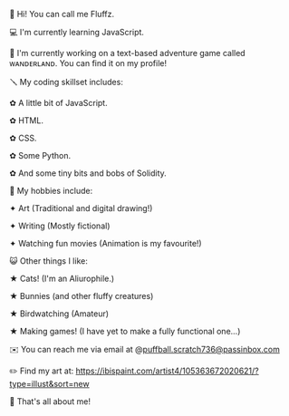 💝 Hi! You can call me Fluffz.

💻 I'm currently learning JavaScript.

📓 I'm currently working on a text-based adventure game called ᴡᴀɴᴅᴇʀʟᴀɴᴅ. You can find it on my profile!

🪛 My coding skillset includes:

   ✿ A little bit of JavaScript.
   
   ✿ HTML.
   
   ✿ CSS.
   
   ✿ Some Python.
   
   ✿ And some tiny bits and bobs of Solidity.
   
🎨 My hobbies include:

   ✦ Art (Traditional and digital drawing!)
   
   ✦ Writing (Mostly fictional)
   
   ✦ Watching fun movies (Animation is my favourite!)
   
😺 Other things I like:

   ★ Cats! (I'm an Aliurophile.)
   
   ★ Bunnies (and other fluffy creatures)
   
   ★ Birdwatching (Amateur)
   
   ★ Making games! (I have yet to make a fully functional one...)
   
✉️ You can reach me via email at @puffball.scratch736@passinbox.com

✏️ Find my art at: https://ibispaint.com/artist4/105363672020621/?type=illust&sort=new

🩷 That's all about me!

<!---
TehzeebRehman/TehzeebRehman is a ✨ special ✨ repository because its `README.md` (this file) appears on your GitHub profile.
You can click the Preview link to take a look at your changes.
--->
